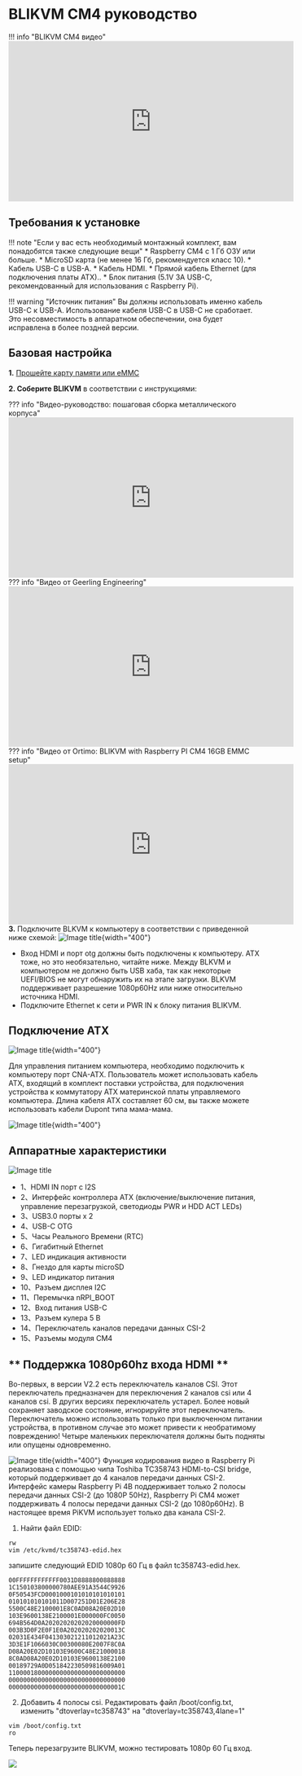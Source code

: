 # BLIKVM CM4 руководство

!!! info "BLIKVM CM4 видео"
    <iframe width="560" height="315" src="https://www.youtube.com/embed/2av-JFFkF6I" title="YouTube video player" frameborder="0" allow="accelerometer; autoplay; clipboard-write; encrypted-media; gyroscope; picture-in-picture" allowfullscreen></iframe>

## **Требования к установке**
!!! note "Если у вас есть необходимый монтажный комплект, вам понадобятся также следующие вещи"
    * Raspberry CM4 с 1 Гб ОЗУ или больше.
    * MicroSD карта (не менее 16 Гб, рекомендуется класс 10).
    * Кабель USB-C в USB-A.
    * Кабель HDMI.
    * Прямой кабель Ethernet (для подключения платы ATX)..
    * Блок питания (5.1V 3A USB-C, рекомендованный для использования с Raspberry Pi).

!!! warning "Источник питания"
    Вы должны использовать именно кабель USB-C к USB-A. Использование кабеля USB-C в USB-C не сработает. Это несовместимость в аппаратном обеспечении, она будет исправлена в более поздней версии.

## **Базовая настройка**
**1.** [Прошейте карту памяти или eMMC](./flashing_os.md) 

**2. Соберите BLIKVM** в соответствии с инструкциями:

??? info "Видео-руководство: пошаговая сборка металлического корпуса"
    <iframe width="560" height="315" src="https://www.youtube.com/embed/aehOawHklGE" title="YouTube video player" frameborder="0" allow="accelerometer; autoplay; clipboard-write; encrypted-media; gyroscope; picture-in-picture" allowfullscreen></iframe>
??? info "Видео от Geerling Engineering"
    <iframe width="560" height="315" src="https://www.youtube.com/embed/3OPd7svT3bE" title="YouTube video player" frameborder="0" allow="accelerometer; autoplay; clipboard-write; encrypted-media; gyroscope; picture-in-picture" allowfullscreen></iframe>  
??? info "Видео от Ortimo: BLIKVM with Raspberry PI CM4 16GB EMMC setup"
    <iframe width="560" height="315" src="https://www.youtube.com/embed/xypeC7Fne6Q" title="YouTube video player" frameborder="0" allow="accelerometer; autoplay; clipboard-write; encrypted-media; gyroscope; picture-in-picture" allowfullscreen></iframe>
**3.** Подключите BLKVM к компьютеру в соответствии с приведенной ниже схемой:
![Image title](assets/images/blikcm-cm4-interface.png){width="400"}

* Вход HDMI и порт otg должны быть подключены к компьютеру. ATX тоже, но это необязательно, читайте ниже. Между BLKVM и компьютером не должно быть USB хаба, так как некоторые UEFI/BIOS не могут обнаружить их на этапе загрузки. BLKVM поддерживает разрешение 1080p60Hz или ниже относительно источника HDMI.
* Подключите Ethernet к сети и PWR IN к блоку питания BLIKVM.

## **Подключение ATX**
![Image title](assets/images/BLKVM-CM4/ATX-interface.png){width="400"}

Для управления питанием компьютера, необходимо подключить к компьютеру порт CNA-ATX. Пользователь может использовать кабель ATX, входящий в комплект поставки устройства, для подключения устройства к коммутатору ATX материнской платы управляемого компьютера. Длина кабеля ATX составляет 60 см, вы также можете использовать кабели Dupont типа мама-мама.

![Image title](assets/images/BLKVM-CM4/atx-cable-computer.png){width="400"}

## **Аппаратные характеристики**
![Image title](assets/images/BLKVM-CM4/blikvm-cm4-hardware-features.png)

* 1、HDMI IN порт с I2S
* 2、Интерфейс контроллера ATX (включение/выключение питания, управление перезагрузкой, светодиоды PWR и HDD ACT LEDs)
* 3、USB3.0 порты x 2
* 4、USB-C OTG
* 5、Часы Реального Времени (RTC)
* 6、Гигабитный Ethernet
* 7、LED индикация активности
* 8、Гнездо для карты microSD
* 9、LED индикатор питания
* 10、Разъем дисплея I2C
* 11、Перемычка nRPI_BOOT
* 12、Вход питания USB-C
* 13、Разъем кулера 5 В
* 14、Переключатель каналов передачи данных CSI-2
* 15、Разъемы модуля CM4

## ** Поддержка 1080p60hz входа HDMI **
Во-первых, в версии V2.2 есть переключатель каналов CSI. Этот переключатель предназначен для переключения 2 каналов csi или 4 каналов csi. В других версиях переключатель устарел. Более новый сохраняет заводское состояние, игнорируйте этот переключатель. Переключатель можно использовать только при выключенном питании устройства, в противном случае это может привести к необратимому повреждению! Четыре маленьких переключателя должны быть подняты или опущены одновременно.

![Image title](assets/images/BLKVM-CM4/kvm-cm4-switch.png){width="400"}
Функция кодирования видео в Raspberry Pi реализована с помощью чипа Toshiba TC358743 HDMI-to-CSI bridge, который поддерживает до 4 каналов передачи данных CSI-2. Интерфейс камеры Raspberry Pi 4B поддерживает только 2 полосы передачи данных CSI-2 (до 1080P 50Hz), Raspberry Pi CM4 может поддерживать 4 полосы передачи данных CSI-2 (до 1080p60Hz). В настоящее время PiKVM использует только два канала CSI-2.

1. Найти файл EDID:
```
rw
vim /etc/kvmd/tc358743-edid.hex
```
запишите следующий EDID 1080p 60 Гц в файл tc358743-edid.hex.
```
00FFFFFFFFFFFF0031D8888800888888
1C150103800000780AEE91A3544C9926
0F50543FCD0001000101010101010101
010101010101011D007251D01E206E28
5500C48E2100001E8C0AD08A20E02D10
103E9600138E2100001E000000FC0050
694B564D0A20202020202020000000FD
003B3D0F2E0F1E0A202020202020013C
02031E434F041303021211012021A23C
3D3E1F1066030C00300080E2007F8C0A
D08A20E02D10103E9600C48E21000018
8C0AD08A20E02D10103E9600138E2100
00189729A0D051842230509816009A01
11000018000000000000000000000000
00000000000000000000000000000000
0000000000000000000000000000001C
```
2. Добавить 4 полосы csi. Редактировать файл /boot/config.txt, изменить "dtoverlay=tc358743" на "dtoverlay=tc358743,4lane=1"
```
vim /boot/config.txt
ro
```
Теперь перезагрузите BLIKVM, можно тестировать 1080p 60 Гц вход.

![](https://github.com/ThomasVon2021/pikvm-CM4-Board/blob/main/images/wiki/60hz.jpg)  
